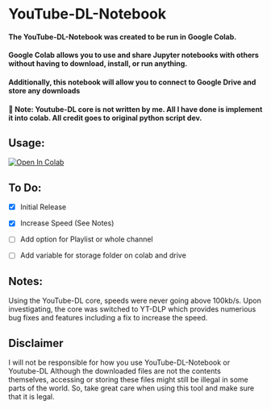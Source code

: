 # YouTube-DL-Notebook

<h4>The YouTube-DL-Notebook was created to be run in Google Colab.
<h4>Google Colab allows you to use and share Jupyter notebooks with others without having to download, install, or run anything.</h4>
<h4>Additionally, this notebook will allow you to connect to Google Drive and store any downloads<h4>

<h4>📝 Note: Youtube-DL core is not written by me. All I have done is implement it into colab. All credit goes to original python script dev.</h4>



## Usage:

<a href="https://colab.research.google.com/github/SynapticDreams/YouTube-DL-Notebook/blob/main/YouTube_DL_Notebook.ipynb" target="_blank"><img src="https://colab.research.google.com/assets/colab-badge.svg" alt="Open In Colab"/></a>


## To Do:
  
- [x] Initial Release
- [x] Increase Speed (See Notes)
- [ ] Add option for Playlist or whole channel
- [ ] Add variable for storage folder on colab and drive

  
## Notes:

Using the YouTube-DL core, speeds were never going above 100kb/s. Upon investigating, the core was switched to YT-DLP which provides numerious bug fixes and features including a fix to increase the speed.
  
  
## Disclaimer

I will not be responsible for how you use YouTube-DL-Notebook or Youtube-DL
Although the downloaded files are not the contents themselves, accessing or storing these files might still be illegal in some parts of the world. So, take great care when using this tool and make sure that it is legal.
